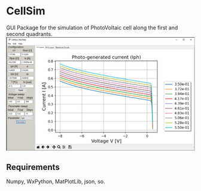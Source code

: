 # CellSim
GUI Package for the simulation of PhotoVoltaic cell along the first and second quadrants.
![GUI screenshot](https://github.com/cdguarnizo/cellsim/blob/main/figs/CellSim_Iph.png?format=1000w)
## Requirements
Numpy, WxPython, MatPlotLib, json, so.
